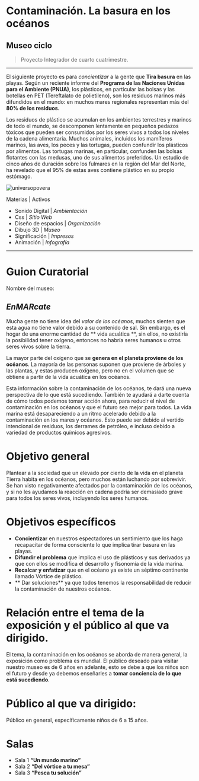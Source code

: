 # Contaminación. La basura en los océanos

## Museo ciclo

>Proyecto Integrador de cuarto cuatrimestre.

---

El siguiente proyecto es para *concientizar* a la gente que **Tira basura** en las playas.
Según un reciente informe del **Programa de las Naciones Unidas para el Ambiente (PNUA)**, los plásticos, en particular las bolsas y las botellas en PET (Tereftalato de polietileno), son los residuos marinos más difundidos en el mundo: en muchos mares regionales representan más del **80% de los residuos.** 

Los residuos de plástico se acumulan en los ambientes terrestres y marinos de todo el mundo, se descomponen lentamente en pequeños pedazos tóxicos que pueden ser consumidos por los seres vivos a todos los niveles de la cadena alimentaria. Muchos animales, incluidos los mamíferos marinos, las aves, los peces y las tortugas, pueden confundir los plásticos por alimentos. Las tortugas marinas, en particular, confunden las bolsas flotantes con las medusas, uno de sus alimentos preferidos. Un estudio de cinco años de duración sobre los fulmares en la región del Mar del Norte, ha revelado que el 95% de estas aves contiene plástico en su propio estómago.

![universopovera](/contaminacion/universocreativo.jpg)

Materias | Activos

- Sonido Digital     |  *Ambientación*  
- Css                |  *Sitio Web*     
- Diseño de espacios |  *Organización*                 
- Dibujo 3D          |  *Museo*         
- Significación      |  *Impresos*      
- Animación          |  *Infografía*  

---

# Guion Curatorial
Nombre del museo: 

## *EnMARcate*

Mucha gente no tiene idea del *valor de los océanos*, muchos sienten que esta agua no tiene valor debido a su contenido de sal. Sin embargo, es el hogar de una enorme cantidad de ** vida acuática **, sin ellos, no existiría la posibilidad tener oxígeno, entonces no habría seres humanos u otros seres vivos sobre la tierra.

La mayor parte del oxígeno que se **genera en el planeta proviene de los océanos**. La mayoría de las personas suponen que proviene de árboles y las plantas, y estas producen oxígeno, pero no en el volumen que se obtiene a partir de la vida acuática en los océanos.

Esta información sobre la contaminación de los océanos, te dará una nueva perspectiva de lo que está sucediendo. También te ayudará a darte cuenta de cómo todos podemos tomar acción ahora, para reducir el nivel de contaminación en los océanos y que el futuro sea mejor para todos.
La vida marina está desapareciendo a un ritmo acelerado debido a la contaminación en los mares y océanos. Esto puede ser debido al vertido intencional de residuos, los derrames de petróleo, e incluso debido a variedad de productos químicos agresivos.

# Objetivo general

Plantear a la sociedad que un elevado por ciento de la vida en el planeta Tierra habita en los océanos, pero muchos están luchando por sobrevivir. Se han visto negativamente afectados por la contaminación de los océanos, y si no les ayudamos la reacción en cadena podría ser demasiado grave para todos los seres vivos, incluyendo los seres humanos.

# Objetivos específicos

- **Concientizar** en nuestros espectadores un sentimiento que los haga recapacitar de forma consciente lo que implica tirar basura en las playas.
- **Difundir el problema** que implica el uso de plásticos y sus derivados ya que con ellos se modifica el desarrollo y fisonomía de la vida marina.
- **Recalcar y enfatizar** que en el océano ya existe un séptimo continente llamado Vórtice de plástico.
- ** Dar soluciones** ya que todos tenemos la responsabilidad de reducir la contaminación de nuestros océanos.

# Relación entre el tema de la exposición y el público al que va dirigido.

El tema, la contaminación en los océanos se aborda de manera general, la exposición como problema es mundial. El público deseado para visitar nuestro museo es de 6 años en adelante, esto se debe a que los niños son el futuro y desde ya debemos enseñarles a **tomar conciencia de lo que está sucediendo**.

# Público al que va dirigido: 

Público en general, específicamente niños de 6 a 15 años.

# Salas

- Sala 1 **“Un mundo marino”**
- Sala 2 **“Del vórtice a tu mesa”**
- Sala 3 **“Pesca tu solución”**


